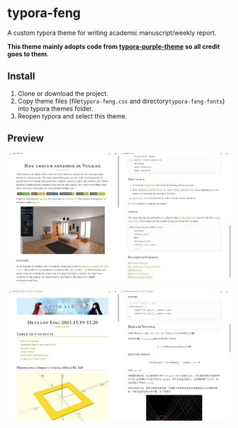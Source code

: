 # typora-feng

A custom typora theme for writing academic manuscript/weekly report.

**This theme mainly adopts code from [typora-purple-theme](https://github.com/hliu202/typora-purple-theme) so all credit goes to them.**

## Install

1. Clone or download the project.
2. Copy theme files (file`typora-feng.css` and directory`typora-feng-fonts`) into typora themes folder.
3. Reopen typora and select this theme.

## Preview

<img width="50%" src="./github-assets/preview.png"/><img width="50%" src="./github-assets/preview_another.png"/>

<img width="50%" src="./github-assets/preview_another_another.png"/><img width="50%" src="./github-assets/preview_another_another_another.png"/>
